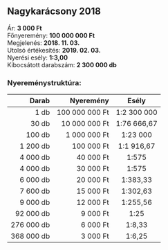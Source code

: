 ## Nagykarácsony 2018

Ár: **3 000 Ft**<br/>
Főnyeremény: **100 000 000 Ft**<br/>
Megjelenés: **2018. 11. 03.**<br/>
Utolsó értékesítés: **2019. 02. 03.**<br/>
Nyerési esély: **1:3,00**<br/>
Kibocsátott darabszám: **2 300 000 db**<br/>

### Nyereménystruktúra:
Darab|Nyeremény|Esély
---:|---:|:---:
1 db|100 000 000 Ft|1:2 300 000
30 db|10 000 000 Ft|1:76 666,67
100 db|1 000 000 Ft|1:23 000
1 200 db|100 000 Ft|1:1 916,67
4 000 db|40 000 Ft|1:575
4 000 db|30 000 Ft|1:575
6 000 db|20 000 Ft|1:383,33
7 600 db|15 000 Ft|1:302,63
9 000 db|12 000 Ft|1:255,56
92 000 db|9 000 Ft|1:25
276 000 db|6 000 Ft|1:8,33
368 000 db|3 000 Ft|1:6,25
